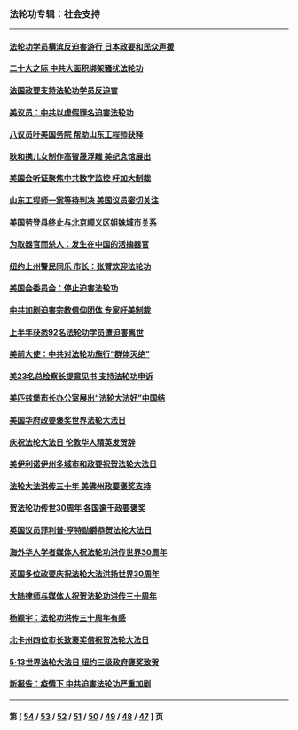 ### 法轮功专辑：社会支持
---
#### [法轮功学员横滨反迫害游行 日本政要和民众声援](../../pages/nf4386/n13847132.md?10280430) 
#### [二十大之际 中共大面积绑架骚扰法轮功](../../pages/nf4386/n13846381.md?10280430) 
#### [法国政要支持法轮功学员反迫害](../../pages/nf4386/n13841970.md?10280430) 
#### [美议员：中共以虚假罪名迫害法轮功](../../pages/nf4386/n13841083.md?10280430) 
#### [八议员吁美国务院 帮助山东工程师获释](../../pages/nf4386/n13836379.md?10280430) 
#### [耿和携儿女制作高智晟浮雕 美纪念馆展出](../../pages/nf4386/n13829624.md?10280430) 
#### [美国会听证聚焦中共数字监控 吁加大制裁](../../pages/nf4386/n13825083.md?10280430) 
#### [山东工程师一案等待判决 美国议员密切关注](../../pages/nf4386/n13815065.md?10280430) 
#### [美国劳登县终止与北京顺义区姐妹城市关系](../../pages/nf4386/n13811030.md?10280430) 
#### [为取器官而杀人：发生在中国的活摘器官](../../pages/nf4386/n13794731.md?10280430) 
#### [纽约上州警民同乐 市长：张臂欢迎法轮功](../../pages/nf4386/n13794375.md?10280430) 
#### [美国会委员会：停止迫害法轮功](../../pages/nf4386/n13788164.md?10280430) 
#### [中共加剧迫害宗教信仰团体 专家吁美制裁](../../pages/nf4386/n13780252.md?10280430) 
#### [上半年获悉92名法轮功学员遭迫害离世](../../pages/nf4386/n13772701.md?10280430) 
#### [美前大使：中共对法轮功施行“群体灭绝”](../../pages/nf4386/n13771705.md?10280430) 
#### [美23名总检察长提意见书 支持法轮功申诉](../../pages/nf4386/n13766596.md?10280430) 
#### [美匹兹堡市长办公室展出“法轮大法好”中国结](../../pages/nf4386/n13749721.md?10280430) 
#### [美国华府政要褒奖世界法轮大法日](../../pages/nf4386/n13743770.md?10280430) 
#### [庆祝法轮大法日 伦敦华人精英发贺辞](../../pages/nf4386/n13741593.md?10280430) 
#### [美伊利诺伊州多城市和政要祝贺法轮大法日](../../pages/nf4386/n13737149.md?10280430) 
#### [法轮大法洪传三十年 美佛州政要褒奖支持](../../pages/nf4386/n13737103.md?10280430) 
#### [贺法轮功传世30周年 各国逾千政要褒奖](../../pages/nf4386/n13735828.md?10280430) 
#### [英国议员菲利普‧亨特勋爵恭贺法轮大法日](../../pages/nf4386/n13736187.md?10280430) 
#### [海外华人学者媒体人祝法轮功洪传世界30周年](../../pages/nf4386/n13735835.md?10280430) 
#### [英国多位政要庆祝法轮大法洪扬世界30周年](../../pages/nf4386/n13734739.md?10280430) 
#### [大陆律师与媒体人祝贺法轮功洪传三十周年](../../pages/nf4386/n13735062.md?10280430) 
#### [杨颖宇：法轮功洪传三十周年有感](../../pages/nf4386/n13734884.md?10280430) 
#### [北卡州四位市长致褒奖信祝贺法轮大法日](../../pages/nf4386/n13733292.md?10280430) 
#### [5·13世界法轮大法日 纽约三级政府褒奖致贺](../../pages/nf4386/n13732651.md?10280430) 
#### [新报告：疫情下 中共迫害法轮功严重加剧](../../pages/nf4386/n13732612.md?10280430) 

---
#### 第 [ [54](./54.md?10280430) / [53](./53.md?10280430) / [52](./52.md?10280430) / [51](./51.md?10280430) / [50](./50.md?10280430) / [49](./49.md?10280430) / [48](./48.md?10280430) / [47](./47.md?10280430) ] 页

